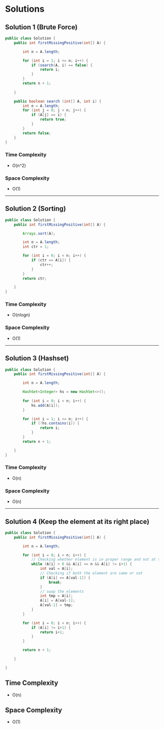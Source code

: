 # Solutions

## Solution 1 (Brute Force)

```java
public class Solution {
    public int firstMissingPositive(int[] A) {

        int n = A.length;

        for (int i = 1; i <= n; i++) {
            if (search(A, i) == false) {
                return i;
            }
        }
        return n + 1;
    
    }

    public boolean search (int[] A, int i) {
        int n = A.length;
        for (int j = 0; j < n; j++) {
            if (A[j] == i) {
                return true;
            }
        }
        return false;
    }
}
```

### Time Complexity
- O(n^2)

### Space Complexity
- O(1)

---
## Solution 2 (Sorting)

```java
public class Solution {
    public int firstMissingPositive(int[] A) {

        Arrays.sort(A);

        int n = A.length;
        int ctr = 1;

        for (int i = 0; i < n; i++) {
            if (ctr == A[i]) {
                ctr++;
            }
        }
        return ctr;

    }
}
```

### Time Complexity
- O(nlogn)

### Space Complexity
- O(1)

---
## Solution 3 (Hashset)

```java
public class Solution {
    public int firstMissingPositive(int[] A) {

        int n = A.length;

        HashSet<Integer> hs = new HashSet<>();
        
        for (int i = 0; i < n; i++) {
            hs.add(A[i]);
        }

        for (int i = 1; i <= n; i++) {
            if (!hs.contains(i)) {
                return i;
            }
        }
        return n + 1;

    }
}
```

### Time Complexity
- O(n)

### Space Complexity
- O(n)

---
## Solution 4 (Keep the element at its right place)

```java
public class Solution {
    public int firstMissingPositive(int[] A) {

        int n = A.length;

        for (int i = 0; i < n; i++) {
            // Checking whether element is in proper range and not at the correct position
            while (A[i] > 0 && A[i] <= n && A[i] != i+1) {
                int val = A[i];
                // Checking if both the element are same or not
                if (A[i] == A[val-1]) {
                    break;
                }
                // swap the elements
                int tmp = A[i];
                A[i] = A[val-1];
                A[val-1] = tmp;
            }
        }

        for (int i = 0; i < n; i++) {
            if (A[i] != i+1) {
                return i+1;
            }
        }

        return n + 1;

    }

}
```

## Time Complexity
- O(n)

## Space Complexity
- O(1)
